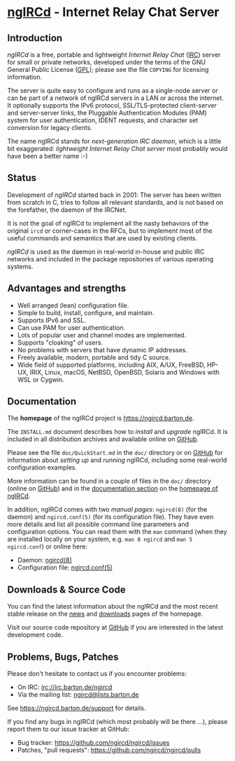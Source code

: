 # [ngIRCd](https://ngircd.barton.de) - Internet Relay Chat Server

## Introduction

*ngIRCd* is a free, portable and lightweight *Internet Relay Chat* ([IRC])
server for small or private networks, developed under the terms of the GNU
General Public License ([GPL]); please see the file `COPYING` for licensing
information.

The server is quite easy to configure and runs as a single-node server or can
be part of a network of ngIRCd servers in a LAN or across the internet. It
optionally supports the IPv6 protocol, SSL/TLS-protected client-server and
server-server links, the Pluggable Authentication Modules (PAM) system for user
authentication, IDENT requests, and character set conversion for legacy
clients.

The name ngIRCd stands for *next-generation IRC daemon*, which is a little bit
exaggerated: *lightweight Internet Relay Chat server* most probably would have
been a better name :-)

## Status

Development of *ngIRCd* started back in 2001: The server has been written from
scratch in C, tries to follow all relevant standards, and is not based on the
forefather, the daemon of the IRCNet.

It is not the goal of ngIRCd to implement all the nasty behaviors of the
original `ircd` or corner-cases in the RFCs, but to implement most of the useful
commands and semantics that are used by existing clients.

*ngIRCd* is used as the daemon in real-world in-house and public IRC networks
and included in the package repositories of various operating systems.

## Advantages and strengths

- Well arranged (lean) configuration file.
- Simple to build, install, configure, and maintain.
- Supports IPv6 and SSL.
- Can use PAM for user authentication.
- Lots of popular user and channel modes are implemented.
- Supports "cloaking" of users.
- No problems with servers that have dynamic IP addresses.
- Freely available, modern, portable and tidy C source.
- Wide field of supported platforms, including AIX, A/UX, FreeBSD, HP-UX,
  IRIX, Linux, macOS, NetBSD, OpenBSD, Solaris and Windows with WSL or Cygwin.

## Documentation

The **homepage** of the ngIRCd project is <https://ngircd.barton.de>.

The `INSTALL.md` document describes how to _install_ and _upgrade_ ngIRCd. It
is included in all distribution archives and available online on
[GitHub](https://github.com/ngircd/ngircd/blob/master/INSTALL.md).

Please see the file `doc/QuickStart.md` in the `doc/` directory or on
[GitHub](https://github.com/ngircd/ngircd/blob/master/doc/QuickStart.md) for
information about _setting up_ and _running_ ngIRCd, including some real-world
configuration examples.

More information can be found in a couple of files in the `doc/` directory
(online on [GitHub](https://github.com/ngircd/ngircd/tree/master/doc)) and in
the [documentation section](https://ngircd.barton.de/documentation) on the
[homepage of ngIRCd](https://ngircd.barton.de).

In addition, ngIRCd comes with two _manual pages_: `ngircd(8)` (for the daemon)
and `ngircd.conf(5)` (for its configuration file). They have even more details
and list all possible command line parameters and configuration options. You
can read them with the `man` command (when they are installed locally on your
system, e.g. `man 8 ngircd` and `man 5 ngircd.conf`) or online here:

- Daemon:
  [ngircd(8)](https://ngircd.barton.de/man/ngircd.8.html)
- Configuration file:
  [ngircd.conf(5)](https://ngircd.barton.de/man/ngircd.conf.5.html)

## Downloads & Source Code

You can find the latest information about the ngIRCd and the most recent
stable release on the [news](https://ngircd.barton.de/news) and
[downloads](https://ngircd.barton.de/download) pages of the homepage.

Visit our source code repository at [GitHub](https://github.com/ngircd/ngircd)
if you are interested in the latest development code.

## Problems, Bugs, Patches

Please don't hesitate to contact us if you encounter problems:

- On IRC: <irc://irc.barton.de/ngircd>
- Via the mailing list: <ngircd@lists.barton.de>

See <https://ngircd.barton.de/support> for details.

If you find any bugs in ngIRCd (which most probably will be there ...), please
report them to our issue tracker at GitHub:

- Bug tracker: <https://github.com/ngircd/ngircd/issues>
- Patches, "pull requests": <https://github.com/ngircd/ngircd/pulls>

[IRC]: https://wikipedia.org/wiki/Internet_Relay_Chat
[GPL]: https://wikipedia.org/wiki/GNU_General_Public_License
